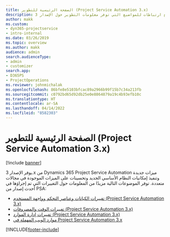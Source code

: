 ```yaml
---
title: الصفحة الرئيسية للتطوير (Project Service Automation 3.x)
description: يوفر هذا الموضوع ارتباطات للمواضيع التي توفر معلومات التطوير حول الإصدار 3.x من Dynamics 365 Project Service Automation (PSA).
author: makk
ms.custom:
- dyn365-projectservice
- intro-internal
ms.date: 03/26/2019
ms.topic: overview
ms.author: makk
audience: admin
search.audienceType:
- admin
- customizer
search.app:
- D365PS
- ProjectOperations
ms.reviewer: johnmichalak
ms.openlocfilehash: 86bfe8e5103bfcac89a2966b99f15b7c34a213fb
ms.sourcegitcommit: c0792bd65d92db25e0e8864879a19c4b93efb10c
ms.translationtype: HT
ms.contentlocale: ar-SA
ms.lasthandoff: 04/14/2022
ms.locfileid: "8582303"
---
```

# <a name="development-home-page-project-service-automation-3x"></a>الصفحة الرئيسية للتطوير (Project Service Automation 3.x)

[!include [banner](../../includes/psa-now-project-operations.md)]

يوفر الإصدار 3.x من Dynamics 365 Project Service Automation ميزات جديدة وتنفيذ إمكانيات النظام الأساسي الجديد وتحسينات على الميزات الموجودة في مجالات متعددة. توفر الموضوعات التالية مزيدًا من المعلومات حول التغييرات التي تم إجراؤها في أحدث إصدار من PSA:

- [تغييرات الكيانات وعناصر التحكم وواجهة المستخدم (Project Service Automation 3.x)](../developer-guides/entity-changes-v3.x.md)
- [تغييرات الوقت والمصروفات (Project Service Automation 3.x)](../developer-guides/time-expense-changes-v3.x.md)
- [تغييرات إدارة الموارد (Project Service Automation 3.x)](../developer-guides/resource-management-changes-v3.x.md)
- [موارد الويب المهملة في Project Service Automation 3.x](../developer-guides/web-resources-deprecated-v3.x.md)


[!INCLUDE[footer-include](../../includes/footer-banner.md)]
